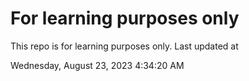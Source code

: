 # For learning purposes only
This repo is for learning purposes only.
Last updated at

Wednesday, August 23, 2023 4:34:20 AM

